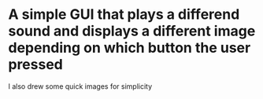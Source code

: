# A simple GUI that plays a differend sound and displays a different image depending on which button the user pressed
I also drew some quick images for simplicity
